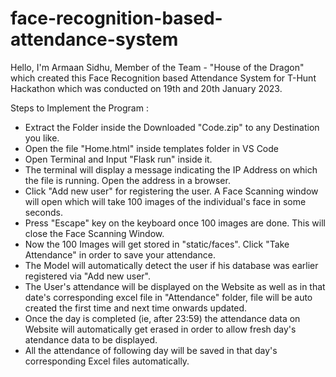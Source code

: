 # face-recognition-based-attendance-system

Hello, I'm Armaan Sidhu, Member of the Team - "House of the Dragon" which created this Face Recognition based Attendance System for T-Hunt Hackathon which was conducted on 19th and 20th January 2023.

Steps to Implement the Program :

- Extract the Folder inside the Downloaded "Code.zip" to any Destination you like.
- Open the file "Home.html" inside templates folder in VS Code
- Open Terminal and Input "Flask run" inside it.
- The terminal will display a message indicating the IP Address on which the file is running. Open the address in a browser.
- Click "Add new user" for registering the user. A Face Scanning window will open which will take 100 images of the individual's face in some seconds.
- Press "Escape" key on the keyboard once 100 images are done. This will close the Face Scanning Window.
- Now the 100 Images will get stored in "static/faces". Click "Take Attendance" in order to save your attendance.
- The Model will automatically detect the user if his database was earlier registered via "Add new user".
- The User's attendance will be displayed on the Website as well as in that date's corresponding excel file in "Attendance" folder, file will be auto created the first time and next time onwards updated.
- Once the day is completed (ie, after 23:59) the attendance data on Website will automatically get erased in order to allow fresh day's atendance data to be displayed.
- All the attendance of following day will be saved in that day's corresponding Excel files automatically.
